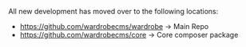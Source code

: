 All new development has moved over to the following locations: 

* https://github.com/wardrobecms/wardrobe -> Main Repo
* https://github.com/wardrobecms/core -> Core composer package

